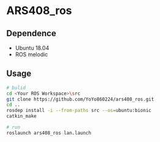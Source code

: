 # ARS408_ros

## Dependence
* Ubuntu 18.04
* ROS melodic

## Usage
```bash
# bulid
cd <Your ROS Workspace>\src
git clone https://github.com/YoYo860224/ars408_ros.git
cd ..
rosdep install -i --from-paths src --os=ubuntu:bionic
catkin_make

# run
roslaunch ars408_ros lan.launch
```